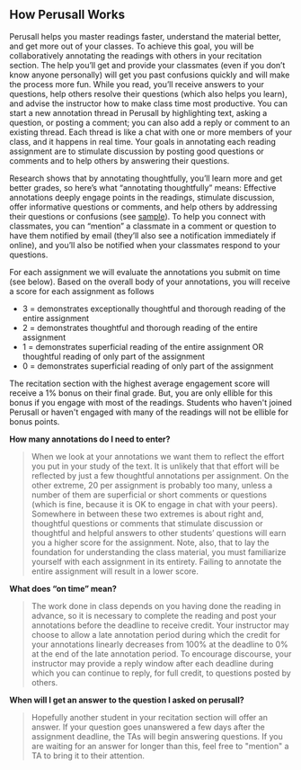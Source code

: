 ## How Perusall Works

Perusall helps you master readings faster, understand the material better, and get more out of your classes. To achieve this goal, you will be collaboratively annotating the readings with others in your recitation section. The help you’ll get and provide your classmates (even if you don’t know anyone personally) will get you past confusions quickly and will make the process more fun. While you read, you’ll receive answers to your questions, help others resolve their questions (which also helps you learn), and advise the instructor how to make class time most productive. You can start a new annotation thread in Perusall by highlighting text, asking a question, or posting a comment; you can also add a reply or comment to an existing thread. Each thread is like a chat with one or more members of your class, and it happens in real time. Your goals in annotating each reading assignment are to stimulate discussion by posting good questions or comments and to help others by answering their questions.

Research shows that by annotating thoughtfully, you’ll learn more and get better grades, so here’s what “annotating thoughtfully” means: Effective annotations deeply engage points in the readings, stimulate discussion, offer informative questions or comments, and help others by addressing their questions or confusions (see [sample](https://perusall.com/downloads/scoring-examples.pdf)). To help you connect with classmates, you can “mention” a classmate in a comment or question to have them notified by email (they’ll also see a notification immediately if online), and you’ll also be notified when your classmates respond to your questions. 

For each assignment we will evaluate the annotations you submit on time (see below). Based on the overall body of your annotations, you will receive a score for each assignment as follows

- 3 =	demonstrates exceptionally thoughtful and thorough reading of the entire assignment
- 2 = 	demonstrates thoughtful and thorough reading of the entire assignment
- 1 =	demonstrates superficial reading of the entire assignment OR thoughtful reading of only part of the assignment
- 0 = 	demonstrates superficial reading of only part of the assignment

The recitation section with the highest average engagement score will receive a 1% bonus on their final grade. But, you are only ellible for this bonus if you engage with most of the readings. Students who haven't joined Perusall or haven't engaged with many of the readings will not be ellible for bonus points.


**How many annotations do I need to enter?**

> When we look at your annotations we want them to reflect the effort you put in your study of the text. It is unlikely that that effort will be reflected by just a few thoughtful annotations per assignment. On the other extreme, 20 per assignment is probably too many, unless a number of them are superficial or short comments or questions (which is fine, because it is OK to engage in chat with your peers). Somewhere in between these two extremes is about right and, thoughtful questions or comments that stimulate discussion or thoughtful and helpful answers to other students’ questions will earn you a higher score for the assignment. Note, also, that to lay the foundation for understanding the class material, you must familiarize yourself with each assignment in its entirety. Failing to annotate the entire assignment will result in a lower score.


**What does “on time” mean?**

> The work done in class depends on you having done the reading in advance, so it is necessary to complete the reading and post your annotations before the deadline to receive credit. Your instructor may choose to allow a late annotation period during which the credit for your annotations linearly decreases from 100% at the deadline to 0% at the end of the late annotation period. To encourage discourse, your instructor may provide a reply window after each deadline during which you can continue to reply, for full credit, to questions posted by others. 

**When will I get an answer to the question I asked on perusall?**

> Hopefully another student in your recitation section will offer an answer. If your question goes unanswered a few days after the assignment deadline, the TAs will begin answering questions. If you are waiting for an answer for longer than this, feel free to "mention" a TA to bring it to their attention.



